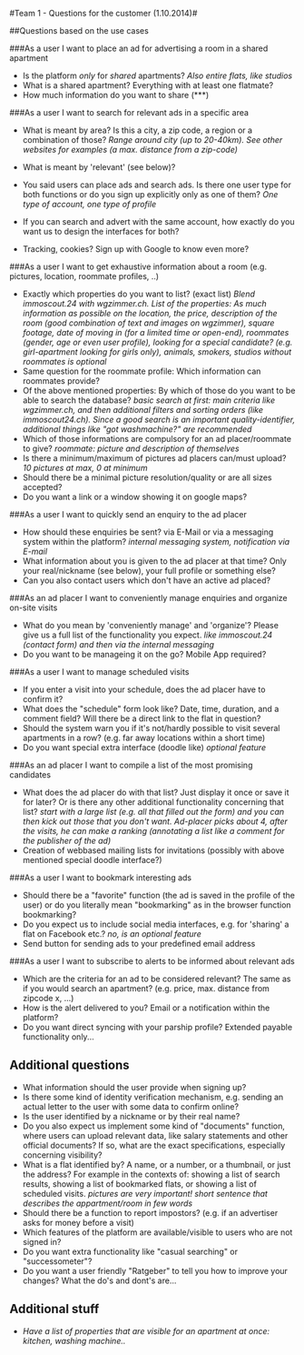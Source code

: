 #Team 1 - Questions for the customer (1.10.2014)#

##Questions based on the use cases


###As a user I want to place an ad for advertising a room in a shared apartment

* Is the platform *only* for *shared* apartments? _Also entire flats, like studios_
* What is a shared apartment? Everything with at least one flatmate?
* How much information do you want to share (***)

###As a user I want to search for relevant ads in a specific area

* What is meant by area? Is this a city, a zip code, a region or a combination of those? _Range around city (up to 20-40km). See other websites for examples (a max. distance from a zip-code)_

* What is meant by 'relevant' (see below)?
* You said users can place ads and search ads. Is there one user type for both functions or do you sign up explicitly only as one of them? _One type of account, one type of profile_
* If you can search and advert with the same account, how exactly do you want us to design the interfaces for both?
* Tracking, cookies? Sign up with Google to know even more?

###As a user I want to get exhaustive information about a room (e.g. pictures, location, roommate profiles, ..)

* Exactly which properties do you want to list? (exact list) _Blend immoscout.24 with wgzimmer.ch. List of the properties: As much information as possible on the location, the price, description of the room (good combination of text and images on wgzimmer), square footage, date of moving in (for a limited time or open-end), roommates (gender, age or even user profile), looking for a special candidate? (e.g. girl-apartment looking for girls only), animals, smokers, studios without roommates is optional_
* Same question for the roommate profile: Which information can roommates provide?
* Of the above mentioned properties: By which of those do you want to be able to search the database? _basic search at first: main criteria like wgzimmer.ch, and then additional filters and sorting orders (like immoscout24.ch). Since a good search is an important quality-identifier, additional things like "got washmachine?" are recommended_
* Which of those informations are compulsory for an ad placer/roommate to give? _roommate: picture and description of themselves_
* Is there a minimum/maximum of pictures ad placers can/must upload? _10 pictures at max, 0 at minimum_
* Should there be a minimal picture resolution/quality or are all sizes accepted?
* Do you want a link or a window showing it on google maps?

###As a user I want to quickly send an enquiry to the ad placer

* How should these enquiries be sent? via E-Mail or via a messaging system within the platform? _internal messaging system, notification via E-mail_
* What information about you is given to the ad placer at that time? Only your real/nickname (see below), your full profile or something else?
* Can you also contact users which don't have an active ad placed?

###As an ad placer I want to conveniently manage enquiries and organize on-site visits

* What do you mean by 'conveniently manage' and 'organize'? Please give us a full list of the functionality you expect. _like immoscout.24 (contact form) and then via the internal messaging_
* Do you want to be manageing it on the go? Mobile App required?

###As a user I want to manage scheduled visits

* If you enter a visit into your schedule, does the ad placer have to confirm it?
* What does the "schedule" form look like? Date, time, duration, and a comment field? Will there be a direct link to the flat in question?
* Should the system warn you if it's not/hardly possible to visit several apartments in a row? (e.g. far away locations within a short time)
* Do you want special extra interface (doodle like) _optional feature_

###As an ad placer I want to compile a list of the most promising candidates

* What does the ad placer do with that list? Just display it once or save it for later? Or is there any other additional functionality concerning that list? _start with a large list (e.g. all that filled out the form) and you can then kick out those that you don't want. Ad-placer picks about 4, after the visits, he can make a ranking (annotating a list like a comment for the publisher of the ad)_
* Creation of webbased mailing lists for invitations (possibly with above mentioned special doodle interface?)

###As a user I want to bookmark interesting ads

* Should there be a "favorite" function (the ad is saved in the profile of the user) or do you literally mean "bookmarking" as in the browser function bookmarking?
* Do you expect us to include social media interfaces, e.g. for 'sharing' a flat on Facebook etc.? _no, is an optional feature_
* Send button for sending ads to your predefined email address

###As a user I want to subscribe to alerts to be informed about relevant ads

* Which are the criteria for an ad to be considered relevant? The same as if you would search an apartment? (e.g. price, max. distance from zipcode x, ...) 
* How is the alert delivered to you? Email or a notification within the platform?
* Do you want direct syncing with your parship profile? Extended payable functionality only...

## Additional questions 

* What information should the user provide when signing up?
* Is there some kind of identity verification mechanism, e.g. sending an actual letter to the user with some data to confirm online?
* Is the user identified by a nickname or by their real name?
* Do you also expect us implement some kind of "documents" function, where users can upload relevant data, like salary statements and other official documents? If so, what are the exact specifications, especially concerning visibility?
* What is a flat identified by? A name, or a number, or a thumbnail, or just the address? For example in the contexts of: showing a list of search results, showing a list of bookmarked flats, or showing a list of scheduled visits. _pictures are very important! short sentence that describes the appartment/room in few words_
* Should there be a function to report impostors? (e.g. if an advertiser asks for money before a visit)
* Which features of the platform are available/visible to users who are not signed in?
* Do you want extra functionality like "casual searching" or "successometer"?
* Do you want a user friendly "Ratgeber" to tell you how to improve your changes? What the do's and dont's are...


## Additional stuff

* _Have a list of properties that are visible for an apartment at once: kitchen, washing machine.._
